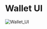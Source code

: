 # Wallet UI
![Wallet_UI](https://github.com/Jeong-Je/toonflix/assets/131790445/b522e828-bc9f-4dc6-991a-afd9353f7f64)
